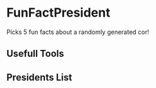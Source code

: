 # FunFactPresident
Picks 5 fun facts about a randomly generated cor!
## Usefull Tools

## Presidents List
